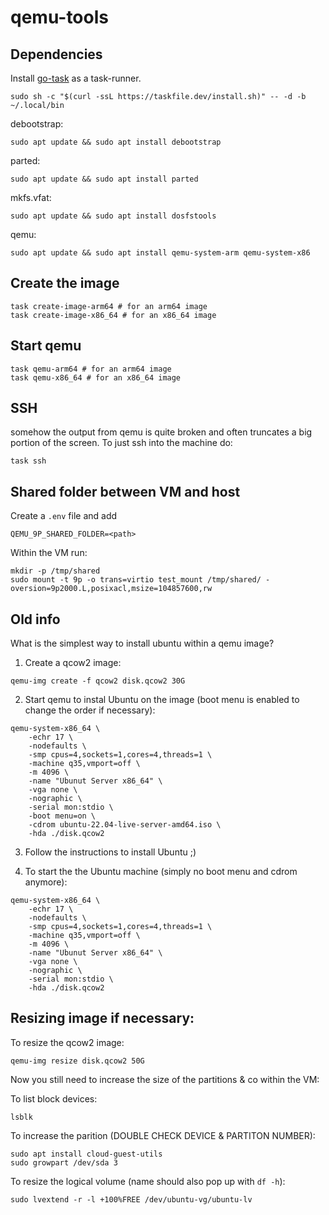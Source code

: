# qemu-tools

## Dependencies
Install [go-task](https://taskfile.dev/#/installation) as a task-runner.
```
sudo sh -c "$(curl -ssL https://taskfile.dev/install.sh)" -- -d -b ~/.local/bin
```

debootstrap:
```
sudo apt update && sudo apt install debootstrap
```

parted:
```
sudo apt update && sudo apt install parted
```

mkfs.vfat:
```
sudo apt update && sudo apt install dosfstools
```

qemu:
```
sudo apt update && sudo apt install qemu-system-arm qemu-system-x86
```

## Create the image

```
task create-image-arm64 # for an arm64 image
task create-image-x86_64 # for an x86_64 image
```

## Start qemu
```
task qemu-arm64 # for an arm64 image
task qemu-x86_64 # for an x86_64 image
```

## SSH
somehow the output from qemu is quite broken and often truncates a big portion of the screen.
To just ssh into the machine do:
```
task ssh
```

## Shared folder between VM and host
Create a `.env` file and add
```
QEMU_9P_SHARED_FOLDER=<path>
```

Within the VM run:
```
mkdir -p /tmp/shared
sudo mount -t 9p -o trans=virtio test_mount /tmp/shared/ -oversion=9p2000.L,posixacl,msize=104857600,rw
```

## Old info

What is the simplest way to install ubuntu within a qemu image?

1. Create a qcow2 image:
```
qemu-img create -f qcow2 disk.qcow2 30G
```

2. Start qemu to instal Ubuntu on the image (boot menu is enabled to change the order if necessary):
```
qemu-system-x86_64 \
    -echr 17 \
    -nodefaults \
    -smp cpus=4,sockets=1,cores=4,threads=1 \
    -machine q35,vmport=off \
    -m 4096 \
    -name "Ubunut Server x86_64" \
    -vga none \
    -nographic \
    -serial mon:stdio \
    -boot menu=on \
    -cdrom ubuntu-22.04-live-server-amd64.iso \
    -hda ./disk.qcow2
```

3. Follow the instructions to install Ubuntu ;)

4. To start the the Ubuntu machine (simply no boot menu and cdrom anymore):
```
qemu-system-x86_64 \
    -echr 17 \
    -nodefaults \
    -smp cpus=4,sockets=1,cores=4,threads=1 \
    -machine q35,vmport=off \
    -m 4096 \
    -name "Ubunut Server x86_64" \
    -vga none \
    -nographic \
    -serial mon:stdio \
    -hda ./disk.qcow2
```

## Resizing image if necessary:
To resize the qcow2 image:
```
qemu-img resize disk.qcow2 50G
```

Now you still need to increase the size of the partitions & co within the VM:

To list block devices:
```
lsblk
````

To increase the parition (DOUBLE CHECK DEVICE & PARTITON NUMBER):
```
sudo apt install cloud-guest-utils
sudo growpart /dev/sda 3
```

To resize the logical volume (name should also pop up with `df -h`):
```
sudo lvextend -r -l +100%FREE /dev/ubuntu-vg/ubuntu-lv
```
